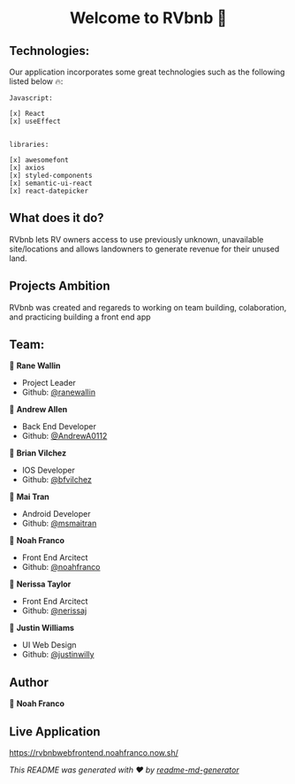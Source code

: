 <h1 align="center">Welcome to RVbnb 👋</h1>

## Technologies:

Our application incorporates some great technologies such as the following listed below 🔥:

    Javascript:
    
    [x] React
    [x] useEffect
       

    libraries:

    [x] awesomefont
    [x] axios
    [x] styled-components
    [x] semantic-ui-react
    [x] react-datepicker
         


## What does it do?
RVbnb lets RV owners access to use previously unknown, unavailable site/locations and allows landowners to generate revenue for their unused land.

## Projects Ambition 
RVbnb was created and regareds to working on team building, colaboration, and practicing building a front end app  

## Team:

:woman: **Rane Wallin**<br/>
- Project Leader
- Github: [@ranewallin](https://github.com/ranewallin)

:man: **Andrew Allen** <br/>
- Back End Developer
- Github: [@AndrewA0112](https://github.com/AndrewA0112)

:man: **Brian Vilchez** <br/>
- IOS Developer
- Github: [@bfvilchez](https://github.com/bfvilchez)

:woman: **Mai Tran** <br/>
- Android Developer
- Github: [@msmaitran](https://github.com/msmaitran)

:man: **Noah Franco** <br/>
- Front End Arcitect <br/>
- Github: [@noahfranco](https://github.com/noahfranco)

:woman: **Nerissa Taylor** <br/>
- Front End Arcitect <br/>
- Github: [@nerissaj](https://github.com/nerissaj)

:man: **Justin Williams** <br/>
- UI Web Design <br/>
- Github: [@justinwilly](https://github.com/justinwilly)


## Author

:man: **Noah Franco**


## Live Application 

https://rvbnbwebfrontend.noahfranco.now.sh/



_This README was generated with ❤️ by [readme-md-generator](https://github.com/kefranabg/readme-md-generator)_
